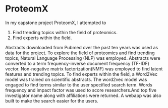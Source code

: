 # ProteomX

In my capstone project ProteomX, I attempted to 
  1) Find trending topics within the field of proteomics. 
  2) Find experts within the field.
  
Abstracts downloaded from Pubmed over the past ten years was used as data for the project. To explore the field of proteomics and find trending topics, Natural Language Processing (NLP) was employed. Abstracts were converted to a term frequency-inverse document frequency (TF-IDF) vector. Non-negative matrix factorization(NMF) was employed to find latent features and trending topics. To find experts within the field, a Word2Vec model was trained on scientific abstracts. The word2vec model was engaged to find terms similar to the user specified search term. Words frequency and impact factor was used to score researchers.And top five investigator name along with affiliations were returned. A webapp was also built to make the search easier for the users.

